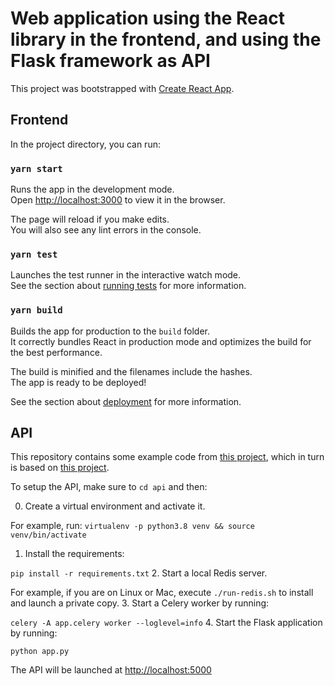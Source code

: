 # Web application using the React library in the frontend, and using the Flask framework as API

This project was bootstrapped with [Create React App](https://github.com/facebook/create-react-app).

## Frontend

In the project directory, you can run:

### `yarn start`

Runs the app in the development mode.\
Open [http://localhost:3000](http://localhost:3000) to view it in the browser.

The page will reload if you make edits.\
You will also see any lint errors in the console.

### `yarn test`

Launches the test runner in the interactive watch mode.\
See the section about [running tests](https://facebook.github.io/create-react-app/docs/running-tests) for more information.

### `yarn build`

Builds the app for production to the `build` folder.\
It correctly bundles React in production mode and optimizes the build for the best performance.

The build is minified and the filenames include the hashes.\
The app is ready to be deployed!

See the section about [deployment](https://facebook.github.io/create-react-app/docs/deployment) for more information.

## API

This repository contains some example code from [this project](https://github.com/jwhelland/flask-socketio-celery-example), which in turn is based on [this project](https://github.com/miguelgrinberg/flask-celery-example).  

To setup the API, make sure to `cd api` and then:

0. Create a virtual environment and activate it.

For example, run: `virtualenv -p python3.8 venv && source venv/bin/activate`
1. Install the requirements:

`pip install -r requirements.txt`
2. Start a local Redis server.

For example, if you are on Linux or Mac, execute `./run-redis.sh` to install and launch a private copy.
3. Start a Celery worker by running:

`celery -A app.celery worker --loglevel=info`
4. Start the Flask application by running:

`python app.py`

The API will be launched at [http://localhost:5000](http://localhost:5000)
